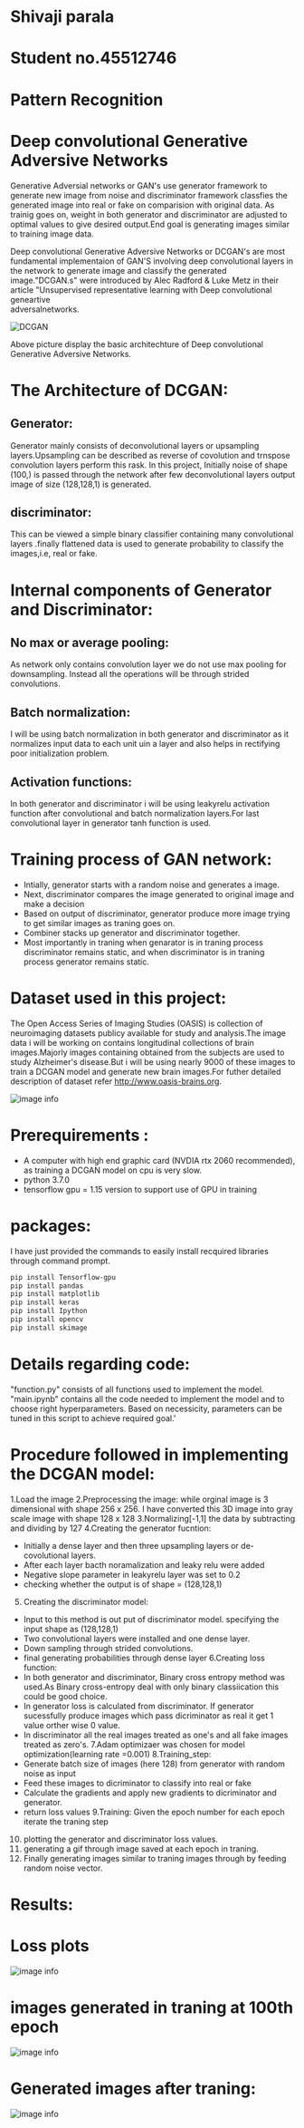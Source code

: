 Shivaji parala
===========================================================
Student no.45512746
===========================================================
Pattern Recognition
===========================================================

Deep convolutional Generative Adversive Networks
===========================================================

Generative Adversial networks or GAN's use generator framework to generate new image from noise and discriminator framework classfies the generated image into real or fake on 
comparision with original data. As trainig goes on, weight in both generator and discriminator are adjusted to optimal values to give desired output.End goal is generating images 
similar to training image data.

Deep convolutional Generative Adversive Networks or DCGAN's are most fundamental implementaion of GAN'S involving deep convolutional layers in the network to generate image and 
classify the generated image."DCGAN.s" were introduced by Alec Radford & Luke Metz in their article "Unsupervised representative learning with Deep convolutional geneartive  
adversalnetworks.

![DCGAN](https://gluon.mxnet.io/_images/dcgan.png)

Above picture display the basic architechture of Deep convolutional Generative Adversive Networks.

# The Architecture of DCGAN:

## Generator:

Generator mainly consists of deconvolutional layers or upsampling layers.Upsampling can be described as reverse of covolution and trnspose convolution layers perform this rask.
In this project, Initially noise of shape (100,) is passed through the network after few deconvolutional layers output image of size (128,128,1) is generated.

## discriminator:

This can be viewed a simple binary classifier containing many convolutional layers .finally flattened data is used to generate probability to classify the images,i.e, real or 
fake.

# Internal components of Generator and Discriminator:

## No max or average pooling:

As network only contains convolution layer we do not use max pooling for downsampling. Instead all the operations will be through strided convolutions.

## Batch normalization:

I will be using batch normalization in both generator and discriminator as it normalizes input data to each unit uin a layer and also helps in rectifying poor initialization problem.

## Activation functions:

In both generator and discriminator i will be using leakyrelu activation function after convolutional and batch normalization layers.For last convolutional layer in generator tanh function is used.

# Training process of GAN network:

* Intially, generator starts with a random noise and generates a image.
* Next, discriminator compares the image generated to original image and make a decision
* Based on output of discriminator, generator produce more image trying to get similar images as traning goes on.
* Combiner stacks up generator and discriminator together.
* Most importantly in traning when genarator is in traning process discriminator remains static, and when discriminator is in traning process generator remains static.

# Dataset used in this project:

The Open Access Series of Imaging Studies (OASIS) is collection of neuroimaging datasets publicy available for study and analysis.The image data i will be working on contains 
longitudinal collections of brain images.Majorly images containing obtained from the subjects are used to study Alzheimer's disease.But i will be using nearly 9000 of these 
images to train a DCGAN model and generate new brain images.For futher detailed description of dataset refer http://www.oasis-brains.org.

![image info](training_images.png)

# Prerequirements : 

- A computer with high end graphic card (NVDIA rtx 2060 recommended), as training a DCGAN model on cpu is very slow.
- python 3.7.0
- tensorflow gpu = 1.15 version to support use of GPU in training

# packages:

I have just provided the commands to easily install recquired libraries through command prompt.
```bash
pip install Tensorflow-gpu
pip install pandas
pip install matplotlib
pip install keras
pip install Ipython
pip install opencv
pip install skimage
```

# Details regarding code:
"function.py" consists of all functions used to implement the model.
"main.ipynb" contains all the code needed to implement the model and to choose right hyperparameters. Based on necessicity, parameters can be tuned in this script to achieve 
required goal.'

Procedure followed in implementing the DCGAN model:
===========================================================
1.Load the image 
2.Preprocessing the image: while orginal image is 3 dimensional with shape 256 x 256. I have converted this 3D image into gray scale image with shape 128 x 128
3.Normalizing[-1,1] the data  by subtracting and dividing by 127
4.Creating the generator fucntion:
  - Initially a dense layer and then three upsampling layers or de-covolutional layers.
  - After each layer bacth noramalization and leaky relu were added
  - Negative slope parameter in leakyrelu layer was set to 0.2
  - checking whether the output is of shape = (128,128,1)
5. Creating the discriminator model:
  - Input to this method is out put of discriminator model. specifying the input shape as (128,128,1)
  - Two convolutional layers were installed and one dense layer.
  - Down sampling through strided convolutions.
  - final generating probabilities through dense layer 
6.Creating loss function:
  - In both generator and discriminator, Binary cross entropy method was used.As Binary cross-entropy deal with only binary classiication this could be good choice.
  - In generator loss is calculated from discriminator. If generator sucessfully produce images which pass dicriminator as real it get 1 value orther wise 0 value.
  - In discriminator all the real images treated as one's and all fake images treated as zero's.
7.Adam optimizaer was chosen for model optimization(learning rate =0.001)
8.Training_step:
  - Generate batch size of images (here 128) from generator with random noise as input
  - Feed these images to dicriminator to classify into real or fake
  - Calculate the gradients and apply new gradients to dicriminator and generator.
  - return loss values
9.Training: Given the epoch number for each epoch iterate the traning step
10. plotting the generator and discriminator loss values.
11. generating a gif through image saved at each epoch in traning.
12. Finally generating images similar to traning images through by feeding random noise vector.

Results:
===========================================================
# Loss plots
  
![image info](loss_plots.png)

# images generated in traning at 100th epoch
  
![image info](training_100.png)

# Generated images after traning:

![image info](testing_images.png)



